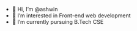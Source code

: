 - 👋 Hi, I’m @ashwin
- 👀 I’m interested in Front-end web development
- 🌱 I’m currently pursuing B.Tech CSE

<!---
ashwinrajendran2003/ashwinrajendran2003 is a ✨ special ✨ repository because its `README.md` (this file) appears on your GitHub profile.
You can click the Preview link to take a look at your changes.
--->
